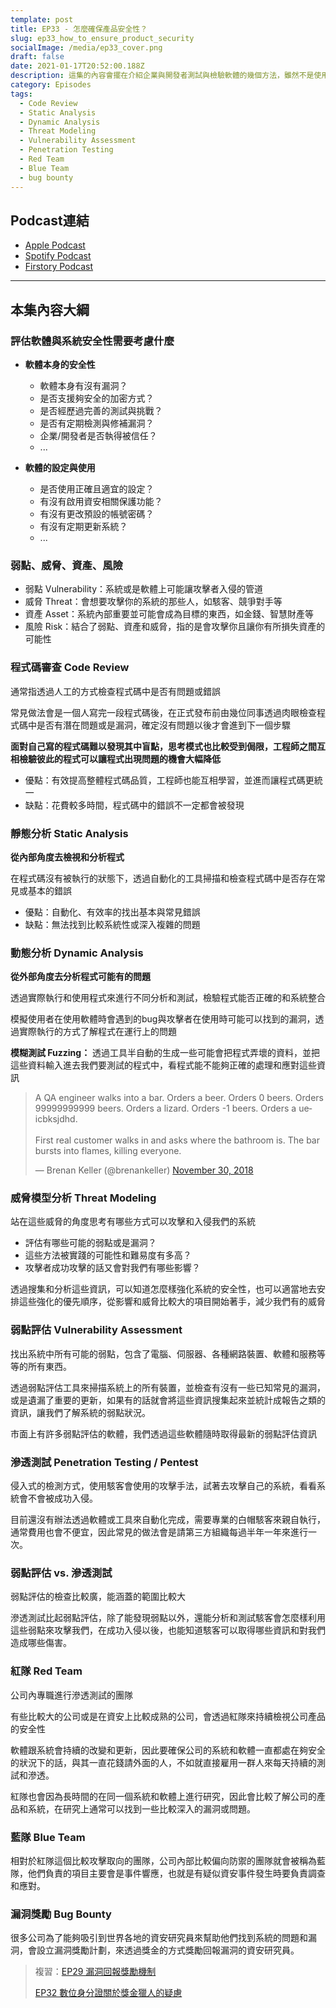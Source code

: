 ```yaml
---
template: post
title: EP33 - 怎麼確保產品安全性？
slug: ep33_how_to_ensure_product_security
socialImage: /media/ep33_cover.png
draft: false
date: 2021-01-17T20:52:00.188Z
description: 這集的內容會擺在介紹企業與開發者測試與檢驗軟體的幾個方法，雖然不是使用者的掌控範圍，但多了解也沒什麼壞處，說不定到時候就能在需要時知道這些企業是不是只是拿這些詞彙搪塞或呼嚨使用者
category: Episodes
tags:
  - Code Review
  - Static Analysis
  - Dynamic Analysis
  - Threat Modeling
  - Vulnerability Assessment
  - Penetration Testing
  - Red Team
  - Blue Team
  - bug bounty
---
```

## **Podcast連結**

* [Apple Podcast](https://podcasts.apple.com/tw/podcast/%E8%B3%87%E5%AE%89%E8%A7%A3%E5%A3%93%E7%B8%AE/id1513276667)
* [Spotify Podcast](https://open.spotify.com/episode/4lJIASJxwzCksmZB9v5GAE?si=xnl4h3oeTtexQ6YQRbsw7Q)
* [Firstory Podcast](https://open.firstory.me/story/ckk1mmdt1i06p0894pew2edyf)

- - -

## **本集內容大綱**

### 評估軟體與系統安全性需要考慮什麼

* **軟體本身的安全性**

  * 軟體本身有沒有漏洞？
  * 是否支援夠安全的加密方式？
  * 是否經歷過完善的測試與挑戰？
  * 是否有定期檢測與修補漏洞？
  * 企業/開發者是否執得被信任？
  * ...
* **軟體的設定與使用**

  * 是否使用正確且適宜的設定？
  * 有沒有啟用資安相關保護功能？
  * 有沒有更改預設的帳號密碼？
  * 有沒有定期更新系統？
  * ...

### 弱點、威脅、資產、風險

* 弱點 Vulnerability：系統或是軟體上可能讓攻擊者入侵的管道
* 威脅 Threat：會想要攻擊你的系統的那些人，如駭客、競爭對手等
* 資產 Asset：系統內部重要並可能會成為目標的東西，如金錢、智慧財產等
* 風險 Risk：結合了弱點、資產和威脅，指的是會攻擊你且讓你有所損失資產的可能性

### 程式碼審查 Code Review

通常指透過人工的方式檢查程式碼中是否有問題或錯誤

常見做法會是一個人寫完一段程式碼後，在正式發布前由幾位同事透過肉眼檢查程式碼中是否有潛在問題或是漏洞，確定沒有問題以後才會進到下一個步驟

**面對自己寫的程式碼難以發現其中盲點，思考模式也比較受到侷限，工程師之間互相檢驗彼此的程式可以讓程式出現問題的機會大幅降低**

* 優點：有效提高整體程式碼品質，工程師也能互相學習，並進而讓程式碼更統一
* 缺點：花費較多時間，程式碼中的錯誤不一定都會被發現

### 靜態分析 Static Analysis

**從內部角度去檢視和分析程式**

在程式碼沒有被執行的狀態下，透過自動化的工具掃描和檢查程式碼中是否存在常見或基本的錯誤

* 優點：自動化、有效率的找出基本與常見錯誤
* 缺點：無法找到比較系統性或深入複雜的問題

### 動態分析 Dynamic Analysis

**從外部角度去分析程式可能有的問題**

透過實際執行和使用程式來進行不同分析和測試，檢驗程式能否正確的和系統整合

模擬使用者在使用軟體時會遇到的bug與攻擊者在使用時可能可以找到的漏洞，透過實際執行的方式了解程式在運行上的問題

**模糊測試 Fuzzing：** 透過工具半自動的生成一些可能會把程式弄壞的資料，並把這些資料輸入進去我們要測試的程式中，看程式能不能夠正確的處理和應對這些資訊

<blockquote class="twitter-tweet"><p lang="en" dir="ltr">A QA engineer walks into a bar. Orders a beer. Orders 0 beers. Orders 99999999999 beers. Orders a lizard. Orders -1 beers. Orders a ueicbksjdhd. <br><br>First real customer walks in and asks where the bathroom is. The bar bursts into flames, killing everyone.</p>— Brenan Keller (@brenankeller) <a href="https://twitter.com/brenankeller/status/1068615953989087232?ref_src=twsrc^tfw">November 30, 2018</a></blockquote>

### 威脅模型分析 Threat Modeling

站在這些威脅的角度思考有哪些方式可以攻擊和入侵我們的系統

* 評估有哪些可能的弱點或是漏洞？
* 這些方法被實踐的可能性和難易度有多高？
* 攻擊者成功攻擊的話又會對我們有哪些影響？

透過搜集和分析這些資訊，可以知道怎麼樣強化系統的安全性，也可以適當地去安排這些強化的優先順序，從影響和威脅比較大的項目開始著手，減少我們有的威脅

### 弱點評估 Vulnerability Assessment

找出系統中所有可能的弱點，包含了電腦、伺服器、各種網路裝置、軟體和服務等等的所有東西。

透過弱點評估工具來掃描系統上的所有裝置，並檢查有沒有一些已知常見的漏洞，或是遺漏了重要的更新，如果有的話就會將這些資訊搜集起來並統計成報告之類的資訊，讓我們了解系統的弱點狀況。

市面上有許多弱點評估的軟體，我們透過這些軟體隨時取得最新的弱點評估資訊

### 滲透測試 Penetration Testing / Pentest

侵入式的檢測方式，使用駭客會使用的攻擊手法，試著去攻擊自己的系統，看看系統會不會被成功入侵。

目前還沒有辦法透過軟體或工具來自動化完成，需要專業的白帽駭客來親自執行，通常費用也會不便宜，因此常見的做法會是請第三方組織每過半年一年來進行一次。

### 弱點評估 vs. 滲透測試

弱點評估的檢查比較廣，能涵蓋的範圍比較大

滲透測試比起弱點評估，除了能發現弱點以外，還能分析和測試駭客會怎麼樣利用這些弱點來攻擊我們，在成功入侵以後，也能知道駭客可以取得哪些資訊和對我們造成哪些傷害。

### 紅隊 Red Team

公司內專職進行滲透測試的團隊

有些比較大的公司或是在資安上比較成熟的公司，會透過紅隊來持續檢視公司產品的安全性

軟體跟系統會持續的改變和更新，因此要確保公司的系統和軟體一直都處在夠安全的狀況下的話，與其一直花錢請外面的人，不如就直接雇用一群人來每天持續的測試和滲透。

紅隊也會因為長時間的在同一個系統和軟體上進行研究，因此會比較了解公司的產品和系統，在研究上通常可以找到一些比較深入的漏洞或問題。

### 藍隊 Blue Team

相對於紅隊這個比較攻擊取向的團隊，公司內部比較偏向防禦的團隊就會被稱為藍隊，他們負責的項目主要會是事件響應，也就是有疑似資安事件發生時要負責調查和應對。

### 漏洞獎勵 Bug Bounty

很多公司為了能夠吸引到世界各地的資安研究員來幫助他們找到系統的問題和漏洞，會設立漏洞獎勵計劃，來透過獎金的方式獎勵回報漏洞的資安研究員。

> 複習：[EP29 漏洞回報獎勵機制](notion://www.notion.so/posts/ep29_interview_with_vince#bug-bounty-%E6%BC%8F%E6%B4%9E%E5%9B%9E%E5%A0%B1%E7%8D%8E%E5%8B%B5%E6%A9%9F%E5%88%B6)
>
> [EP32 數位身分證關於獎金獵人的疑慮](notion://www.notion.so/posts/ep32_interview_with_HW#%E9%97%9C%E6%96%BC%E7%8D%8E%E9%87%91%E7%8D%B5%E4%BA%BAbug-bounty-program)